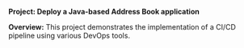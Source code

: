 **Project: Deploy a Java-based Address Book application**

**Overview:** This project demonstrates the implementation of a CI/CD pipeline using various DevOps tools.

